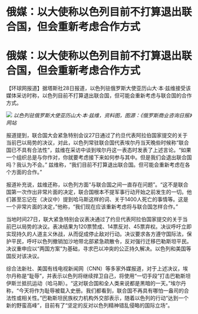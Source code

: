# 俄媒：以大使称以色列目前不打算退出联合国，但会重新考虑合作方式

# 俄媒：以大使称以色列目前不打算退出联合国，但会重新考虑合作方式

【环球网报道】据塔斯社28日报道，以色列驻俄罗斯大使亚历山大·本·兹维接受该媒体采访时称，以色列目前不打算退出联合国，但可能会重新考虑与联合国的合作方式。

![](https://inews.gtimg.com/om_bt/ORaMn5xBGJ4dJfqZiOIs0pNT7weeSd0SVV1xvlM2TQ83kAA/1000)
_以色列驻俄罗斯大使亚历山大·本·兹维，资料图，图源：《俄罗斯商业咨询日报》网站_

报道提到，联合国大会紧急特别会议27日通过了约旦代表阿拉伯国家提交的关于当前巴以局势的决议，对此，以色列常驻联合国代表埃尔丹当天晚些时候称“联合国已不具有合法性”，兹维在采访中谈到埃尔丹这一表态时发表了上述言论。“如果一个组织总是与你作对，你就要考虑接下来如何参与其中。但是我们会退出联合国吗？我认为不会。”
兹维称，“我们目前不打算退出联合国。但可能会重新考虑在各个方面的合作。”

报道补充说，兹维还称，以色列方面“与联合国之间一直存在问题”。“这不是联合国第一次作出非常片面的决定，联合国根本不提军事行动开始之前发生的一切。他们甚至忘记在（决议中）提到哈马斯这样的词、关于1400人死亡的事情等。这是一个非常片面的决定，”他称，“我们现在应该重新考虑将与联合国怎样合作。”

当地时间27日，联大紧急特别会议表决通过了约旦代表阿拉伯国家提交的关于当前巴以局势的决议。表决结果为120票赞成、14票反对、45票弃权。决议呼吁立即实现持久的人道主义休战，从而促成停止敌对行动。决议要求各方遵守国际法，保护平民，呼吁以色列撤销加沙地带北部紧急疏散令，反对强行迁移巴勒斯坦平民。决议重申应以“两国方案”为基础，寻求巴以冲突的公正持久解决。以色列和美国等国反对该决议。

综合法新社、美国有线电视新闻网（CNN）等多家外媒报道，对于上述决议，埃尔丹称是“耻辱”，并表示以色列将继续捍卫自己，将使用“一切手段”打击巴勒斯坦伊斯兰抵抗运动（哈马斯）。“这对联合国和全人类来说都是黑暗的一天。”埃尔丹称，“今天将作为耻辱被载入史册。我们都看到，联合国不再具有哪怕一盎司的合法性或相关性。”巴勒斯坦民族权力机构外交部表示，随着以色列的行动“达到一个新的野蛮高峰”，目前有了“坚定的反对以色列精神错乱侵略的国际立场”。

